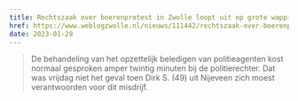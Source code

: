 ```yaml
---
title: Rechtszaak over boerenprotest in Zwolle loopt uit op grote wappie-show
href: https://www.weblogzwolle.nl/nieuws/111442/rechtszaak-over-boerenprotest-in-zwolle-loopt-uit-op-grote-wappie-show.html
date: 2023-01-29
---
```


> De behandeling van het opzettelijk beledigen van politieagenten kost normaal gesproken amper twintig minuten bij de politierechter. Dat was vrijdag niet het geval toen Dirk S. (49) uit Nijeveen zich moest verantwoorden voor dit misdrijf.
